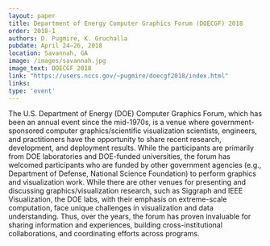```yaml
---
layout: paper
title: Department of Energy Computer Graphics Forum (DOECGF) 2018
order: 2018-1
authors: D. Pugmire, K. Gruchalla
pubdate: April 24–26, 2018
location: Savannah, GA 
image: /images/savannah.jpg
image_text: DOECGF 2018
link: "https://users.nccs.gov/~pugmire/doecgf2018/index.html"
links:
type: 'event'
---
```

The U.S. Department of Energy (DOE) Computer Graphics Forum, which has been an annual event since the mid-1970s, is a venue where government-sponsored computer graphics/scientific visualization scientists, engineers, and practitioners have the opportunity to share recent research, development, and deployment results. While the participants are primarily from DOE laboratories and DOE-funded universities, the forum has welcomed participants who are funded by other government agencies (e.g., Department of Defense, National Science Foundation) to perform graphics and visualization work.
While there are other venues for presenting and discussing graphics/visualization research, such as Siggraph and IEEE Visualization, the DOE labs, with their emphasis on extreme-scale computation, face unique challenges in visualization and data understanding. Thus, over the years, the forum has proven invaluable for sharing information and experiences, building cross-institutional collaborations, and coordinating efforts across programs.